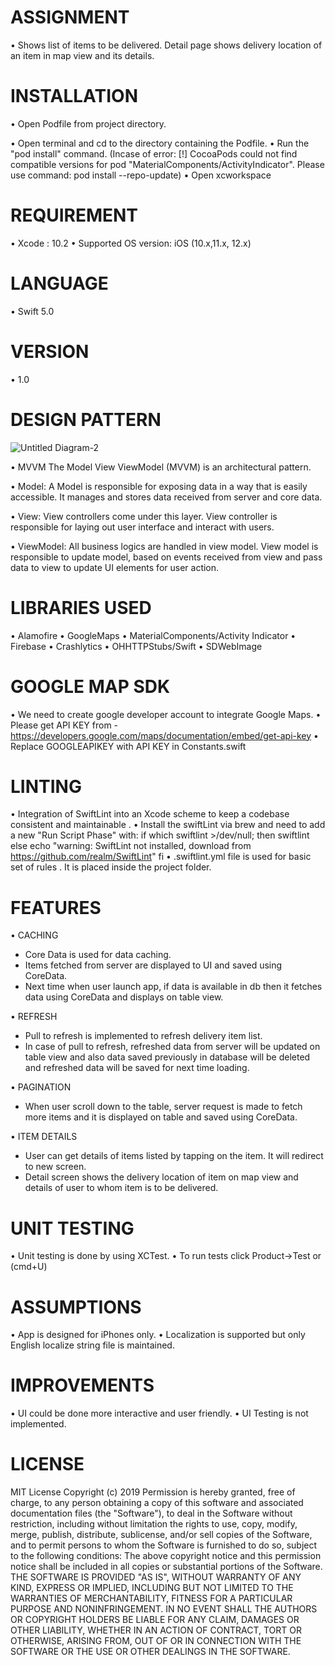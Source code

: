 # ASSIGNMENT

•    Shows list of items to be delivered. Detail page shows delivery location of an item in map view and its details.


# INSTALLATION

•    Open Podfile from project directory.

•    Open terminal and cd to the directory containing the Podfile.
•    Run the "pod install" command. (Incase of error: [!] CocoaPods could not find compatible versions for pod "MaterialComponents/ActivityIndicator".  Please use command: pod install --repo-update)
•    Open xcworkspace 


# REQUIREMENT

•    Xcode : 10.2
•    Supported OS version: iOS (10.x,11.x, 12.x)


# LANGUAGE

•    Swift 5.0


# VERSION

•    1.0


# DESIGN PATTERN

![Untitled Diagram-2](https://user-images.githubusercontent.com/52284944/61196360-bd011180-a6eb-11e9-8776-31950705e8ee.png)


•    MVVM
The Model View ViewModel (MVVM) is an architectural pattern. 

•    Model: 
A Model is responsible for exposing data in a way that is easily accessible. It manages and stores data received from server and core data.

•    View: 
View controllers come under this layer. View controller is responsible for laying out user interface and interact with users.

•    ViewModel: 
All business logics are handled in view model. View model is responsible to update model, based on events received from view and pass data to view to update UI elements for user action.


# LIBRARIES USED
•    Alamofire
•    GoogleMaps 
•    MaterialComponents/Activity Indicator
•    Firebase
•    Crashlytics
•    OHHTTPStubs/Swift
•    SDWebImage


# GOOGLE MAP SDK

•    We need to create google developer account to integrate Google Maps.
•    Please get API KEY from - https://developers.google.com/maps/documentation/embed/get-api-key
•    Replace GOOGLEAPIKEY with API KEY in Constants.swift


# LINTING
•    Integration of SwiftLint into an Xcode scheme to keep a codebase consistent and maintainable .
•    Install the swiftLint via brew and need to add a new "Run Script Phase" with:
if which swiftlint >/dev/null; then
swiftlint
else
echo "warning: SwiftLint not installed, download from https://github.com/realm/SwiftLint"
fi
•    .swiftlint.yml file is used for basic set of rules . It is placed inside the project folder.


# FEATURES

•    CACHING
-    Core Data is used for data caching. 
-    Items fetched from server are displayed to UI and saved using CoreData. 
-    Next time when user launch app, if data is available in db then it fetches data using CoreData and displays on table view.


•    REFRESH
-    Pull to refresh is implemented to refresh delivery item list. 
-    In case of pull to refresh, refreshed data from server will be updated on table view and also data saved previously in database will be deleted and refreshed data will be saved for next time loading.

•    PAGINATION
-    When user scroll down to the table, server request is made to fetch more items and it is displayed on table and saved using CoreData. 

•    ITEM DETAILS
-    User can get details of items listed by tapping on the item. It will redirect to new screen. 
-    Detail screen shows the delivery location of item on map view and details of user to whom item is to be delivered. 


# UNIT TESTING
•    Unit testing is done by using XCTest.
•    To run tests click Product->Test or (cmd+U)


# ASSUMPTIONS
•    App is designed for iPhones only.
•    Localization is supported but only English localize string file is maintained.

# IMPROVEMENTS
•    UI could be done more interactive and user friendly.
•    UI Testing is not implemented.

# LICENSE
MIT License
Copyright (c) 2019
Permission is hereby granted, free of charge, to any person obtaining a copy
of this software and associated documentation files (the "Software"), to deal
in the Software without restriction, including without limitation the rights
to use, copy, modify, merge, publish, distribute, sublicense, and/or sell
copies of the Software, and to permit persons to whom the Software is
furnished to do so, subject to the following conditions:
The above copyright notice and this permission notice shall be included in all
copies or substantial portions of the Software.
THE SOFTWARE IS PROVIDED "AS IS", WITHOUT WARRANTY OF ANY KIND, EXPRESS OR
IMPLIED, INCLUDING BUT NOT LIMITED TO THE WARRANTIES OF MERCHANTABILITY,
FITNESS FOR A PARTICULAR PURPOSE AND NONINFRINGEMENT. IN NO EVENT SHALL THE
AUTHORS OR COPYRIGHT HOLDERS BE LIABLE FOR ANY CLAIM, DAMAGES OR OTHER
LIABILITY, WHETHER IN AN ACTION OF CONTRACT, TORT OR OTHERWISE, ARISING FROM,
OUT OF OR IN CONNECTION WITH THE SOFTWARE OR THE USE OR OTHER DEALINGS IN THE
SOFTWARE.

